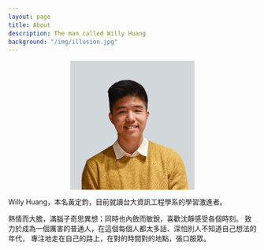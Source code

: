 ```yaml
---
layout: page
title: About
description: The man called Willy Huang
background: "/img/illusion.jpg"
---
```


<img
    style="margin: auto; display: block"
    height="50%"
    width="50%"
    class="img-fluid"
    src="./img/headshot.JPG"
    alt="Demo Image"
/>

Willy Huang，本名黃定鈞，目前就讀台大資訊工程學系的學習激進者。

熱情而大膽，滿腦子奇思異想；同時也內斂而敏銳，喜歡沈靜感受各個時刻。
致力於成為一個厲害的普通人，在這個每個人都太多話、深怕別人不知道自己想法的年代，
專注地走在自己的路上，在對的時間對的地點，張口服眾。
